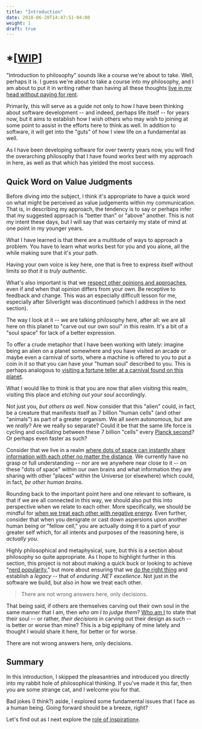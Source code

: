 ```yaml
---
title: "Introduction"
date: 2018-06-20T14:47:51-04:00
weight: 1
draft: true
---
```


# *[[WIP](https://www.investopedia.com/terms/w/workinprogress.asp)]

"Introduction to philosophy" sounds like a course we're about to take.  Well, perhaps it is.  I guess we're about to take a course into my philosophy, and I am about to put it in writing rather than having all these thoughts [live in my head without paying for rent](https://www.huffingtonpost.com/alka-dhillon/dont-let-anyone-rent-space-in-your-head-for-free_b_5968192.html).

Primarily, this will serve as a guide not only to how I have been thinking about software development -- and indeed, perhaps life itself -- for years now, but it aims to establish how I wish others who may wish to joining at some point to assist in the efforts here to think as well.  In addition to software, it will get into the "guts" of how I view life on a fundamental as well.

As I have been developing software for over twenty years now, you will find the overarching philosophy that I have found works best with my approach in here, as well as that which has yielded the most success.

## Quick Word on Value Judgments

Before diving into the subject, I think it's appropriate to have a quick word on what might be perceived as value judgements within my communication.  That is, in describing my approach, the tendency is to say or perhaps infer that my suggested approach is "better than" or "above" another.  This is not my intent these days, but I will say that was certainly my state of mind at one point in my younger years.

What I have learned is that there are a multitude of ways to approach a problem.  You have to learn what works best for you and you alone, all the while making sure that it's *your* path.

Having your own voice is key here, one that is free to express itself without limits *so that it is truly authentic*.

What's also important is that we [respect other opinions and approaches](https://blog.superdotnet.run/2018/06/hello-world-welcome-to-super.net-blog-dawg/#respect-every-opinion), even if and when that opinion differs from your own.  Be receptive to feedback and change.  This was an especially difficult lesson for me, especially after Silverlight was discontinued (which I address in the next section).

The way I look at it -- we are talking philosophy here, after all: we are all here on this planet to "carve out our own soul" in this realm.  It's a bit of a "soul space" for lack of a better expression.

To offer a crude metaphor that I have been working with lately: imagine being an alien on a planet somewhere and you have visited an arcade or maybe even a carnival of sorts, where a machine is offered to you to put a coin in it so that you can have your "human soul" described to you.  This is perhaps analogous to [visiting a fortune teller at a carnival found on this planet](https://youtu.be/FQ0sHPD5JMg).  

What I would like to think is that you are now that alien visiting this realm, visiting this place and *etching out your soul* accordingly.

Not just you, *but others as well*.  Now consider that this "alien" could, in fact, be a creature that manifests itself as 7 billion "human cells" (and other "animals") as part of a greater organism.  We all *seem* autonomous, but are we *really*?  Are we really so separate?  Could it be that the same life force is cycling and oscillating between these 7 billion "cells" every [Planck second](https://en.wikipedia.org/wiki/Planck_time)?  Or perhaps even faster as such?

Consider that we live in a realm [where dots of space can instantly share information with each other no matter the distance](https://en.wikipedia.org/wiki/Action_at_a_distance).  We currently have no grasp or full understanding -- nor are we anywhere near close to it -- on these "dots of space" within our own brains and what information they are sharing with other "places" within the Universe (or elsewhere) which could, in fact, *be other human brains*.  

Rounding back to the important point here and one relevant to software, is that if we are all connected in this way, we should also put this into perspective when we relate to each other.  More specifically, we should be mindful for [when we treat each other with negative energy](https://blog.superdotnet.run/2018/06/hello-world-welcome-to-super.net-blog-dawg/#choose-your-energy-carefully).  Even further, consider that when you denigrate or cast down aspersions upon another human being or "fellow cell," you are actually doing it to a part of your greater self which, for all intents and purposes of the reasoning here, *is actually you*.

Highly philosophical and metaphysical, sure, but this is a section about philosophy so quite appropriate.  As I hope to highlight further in this section, this project is not about making a quick buck or looking to achieve "[nerd popularity](https://blog.superdotnet.run/2018/06/who-is-agent-smith/)," but more about ensuring that we [do the right thing](https://youtu.be/uqI9gvZMOGo) and establish a *legacy* -- that of *enduring .NET excellence*.  Not just in the software we build, but also in how we treat each other.

> There are not wrong answers here, only decisions.
>

That being said, if others are themselves carving out their own soul in the same manner that I am, then *who am I to judge them*?  [Who am I](https://www.youtube.com/watch?v=tf5nCPFBSHw) to state that their soul -- or rather, *their decisions* in carving out their design as such -- is better or worse than mine?  This is a big epiphany of mine lately and thought I would share it here, for better or for worse.

There are not wrong answers here, only decisions.

## Summary

In this introduction, I skipped the pleasantries and introduced you directly into my rabbit hole of philosophical thinking.  If you've made it this far, then you are some strange cat, and I welcome you for that.

Bad jokes (I think?) aside, I explored some fundamental issues that I face as a human being.  Going forward should be a breeze, right?

Let's find out as I next explore the [role of inspiration&raquo;](/philosophy/inspiration/).